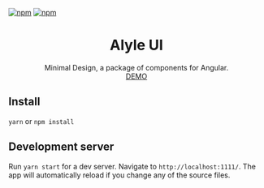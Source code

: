 [![npm](https://img.shields.io/npm/v/alyle-ui.svg?style=flat-square)]()
[![npm](https://img.shields.io/npm/dt/alyle-ui.svg?style=flat-square)]()

<div align="center">
  <h1>Alyle UI</h1>
  Minimal Design, a package of components for Angular.
  <br/>
  <a href="https://alyle-ui.firebaseapp.com/">DEMO</a>
</div>

## Install

`yarn` or `npm install`

## Development server

Run `yarn start` for a dev server. Navigate to `http://localhost:1111/`. The app will automatically reload if you change any of the source files.
